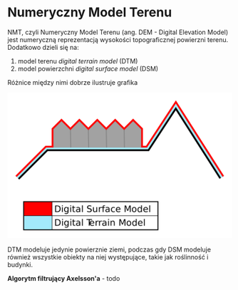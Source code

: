# Numeryczny Model Terenu

NMT, czyli Numeryczny Model Terenu (ang. DEM - Digital Elevation Model) jest numeryczną reprezentacją wysokości topograficznej powierzni terenu. Dodatkowo dzieli się na:

1. model terenu *digital terrain model* (DTM)
2. model powierzchni *digital surface model* (DSM)

Różnice między nimi dobrze ilustruje grafika 

![DTM vs DSM](DTM_DSM.png)

DTM modeluje jedynie powierznie ziemi, podczas gdy DSM modeluje również wszystkie obiekty na niej występujące, takie jak  roślinność i budynki. 

**Algorytm filtrujący Axelsson'a** - todo


